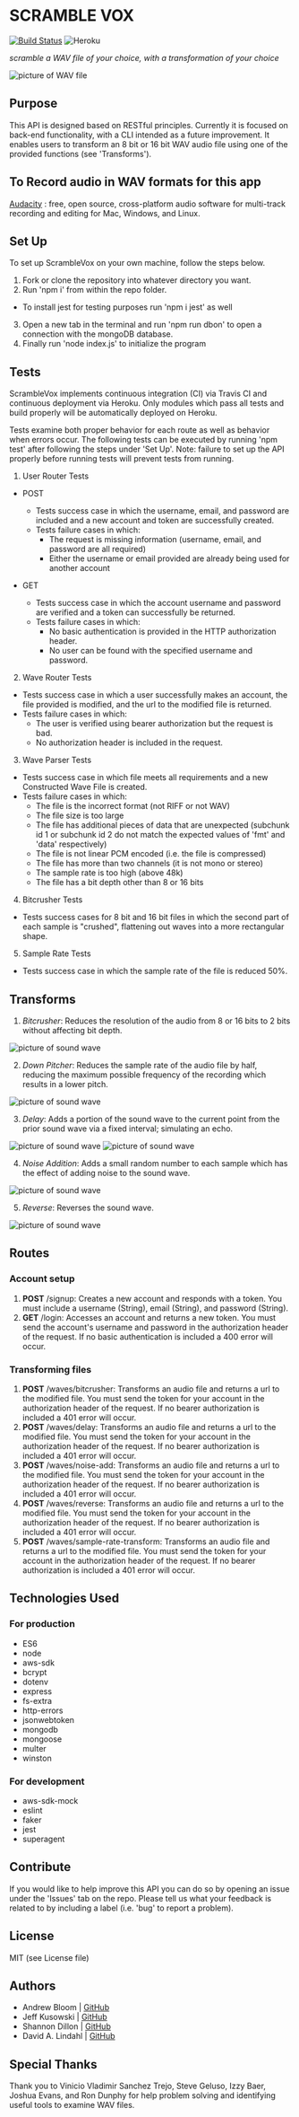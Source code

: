 # SCRAMBLE VOX
[![Build Status](https://travis-ci.org/ScrambleVox/server.svg?branch=readme)](https://travis-ci.org/ScrambleVox/server)
![Heroku](http://heroku-badge.herokuapp.com/?app=angularjs-crypto&style=flat&svg=1)


_scramble a WAV file of your choice, with a transformation of your choice_

![picture of WAV file](/assets/AudacityWAV.png)


## Purpose
This API is designed based on RESTful principles. Currently it is focused on back-end functionality, with a CLI intended as a future improvement. It enables users to transform an 8 bit or 16 bit WAV audio file using one of the provided functions (see 'Transforms').

## To Record audio in WAV formats for this app
[Audacity](https://www.audacityteam.org/) : free, open source, cross-platform audio software for multi-track recording and editing for Mac, Windows, and Linux.


## Set Up
To set up ScrambleVox on your own machine, follow the steps below.

1. Fork or clone the repository into whatever directory you want.
2. Run 'npm i' from within the repo folder.
  * To install jest for testing purposes run 'npm i jest' as well

3. Open a new tab in the terminal and run 'npm run dbon' to open a connection with the mongoDB database.
4. Finally run 'node index.js' to initialize the program


## Tests
ScrambleVox implements continuous integration (CI) via Travis CI and continuous deployment via Heroku. Only modules which pass all tests and build properly will be automatically deployed on Heroku.

Tests examine both proper behavior for each route as well as behavior when errors occur. The following tests can be executed by running 'npm test' after following the steps under 'Set Up'. Note: failure to set up the API properly before running tests will prevent tests from running.

1. User Router Tests
  * POST
    * Tests success case in which the username, email, and password are included and a new account and token are successfully created.
    * Tests failure cases in which:
      * The request is missing information (username, email, and password are all required)
      * Either the username or email provided are already being used for another account

  * GET
    * Tests success case in which the account username and password are verified and a token can successfully be returned.
    * Tests failure cases in which:
      * No basic authentication is provided in the HTTP authorization header.
      * No user can be found with the specified username and password.

2. Wave Router Tests
  * Tests success case in which a user successfully makes an account, the file provided is modified, and the url to the modified file is returned.
  * Tests failure cases in which:
    * The user is verified using bearer authorization but the request is bad.
    * No authorization header is included in the request.

3. Wave Parser Tests
  * Tests success case in which file meets all requirements and a new Constructed Wave File is created.
  * Tests failure cases in which:
    * The file is the incorrect format (not RIFF or not WAV)
    * The file size is too large
    * The file has additional pieces of data that are unexpected (subchunk id 1 or subchunk id 2 do not match the expected values of 'fmt' and 'data' respectively)
    * The file is not linear PCM encoded (i.e. the file is compressed)
    * The file has more than two channels (it is not mono or stereo)
    * The sample rate is too high (above 48k)
    * The file has a bit depth other than 8 or 16 bits

4. Bitcrusher Tests
  * Tests success cases for 8 bit and 16 bit files in which the second part of each sample is "crushed", flattening out waves into a more rectangular shape.

5. Sample Rate Tests
  * Tests success case in which the sample rate of the file is reduced 50%.

## Transforms
1. *Bitcrusher*: Reduces the resolution of the audio from 8 or 16 bits to 2 bits without affecting bit depth.

![picture of sound wave](/assets/bitcrusher.png)


2. *Down Pitcher*: Reduces the sample rate of the audio file by half, reducing the maximum possible frequency of the recording which results in a lower pitch.

![picture of sound wave](/assets/downpitcher.png)


3. *Delay*: Adds a portion of the sound wave to the current point from the prior sound wave via a fixed interval; simulating an echo.

![picture of sound wave](/assets/delay.png)
![picture of sound wave](/assets/delay2.png)


4. *Noise Addition*: Adds a small random number to each sample which has the effect of adding noise to the sound wave.  


![picture of sound wave](/assets/noise.png)


5. *Reverse*: Reverses the sound wave.

![picture of sound wave](/assets/reverse.png)

## Routes
### Account setup
1. **POST** /signup: Creates a new account and responds with a token. You must include a username (String), email (String), and password (String).
2. **GET** /login: Accesses an account and returns a new token. You must send the account's username and password in the authorization header of the request. If no basic authentication is included a 400 error will occur.

### Transforming files
1. **POST** /waves/bitcrusher: Transforms an audio file and returns a url to the modified file. You must send the token for your account in the authorization header of the request. If no bearer authorization is included a 401 error will occur.
2. **POST** /waves/delay: Transforms an audio file and returns a url to the modified file. You must send the token for your account in the authorization header of the request. If no bearer authorization is included a 401 error will occur.
3. **POST** /waves/noise-add: Transforms an audio file and returns a url to the modified file. You must send the token for your account in the authorization header of the request. If no bearer authorization is included a 401 error will occur.
4. **POST** /waves/reverse: Transforms an audio file and returns a url to the modified file. You must send the token for your account in the authorization header of the request. If no bearer authorization is included a 401 error will occur.
5. **POST** /waves/sample-rate-transform: Transforms an audio file and returns a url to the modified file. You must send the token for your account in the authorization header of the request. If no bearer authorization is included a 401 error will occur.

<!-- Do we want to include the section below? I don't think they're required but they were in some of the READMEs of the examples Vinicio shared -->

<!-- ## Internal Infrastructure/Code Examples
1. models (user and wave)
2. middleware (express, fs-extra?, error, logger, basic auth, bearer auth) -->

## Technologies Used
### For production
* ES6
* node
* aws-sdk
* bcrypt
* dotenv
* express
* fs-extra
* http-errors
* jsonwebtoken
* mongodb
* mongoose
* multer
* winston

### For development
* aws-sdk-mock
* eslint
* faker
* jest
* superagent

<!-- * libraries we used, if any -->

## Contribute
If you would like to help improve this API you can do so by opening an issue under the 'Issues' tab on the repo. Please tell us what your feedback is related to by including a label (i.e. 'bug' to report a problem).

## License
MIT (see License file)

## Authors
- Andrew Bloom | [GitHub](https://github.com/ALB37)
- Jeff Kusowski | [GitHub](https://github.com/jjkusowski)
- Shannon Dillon | [GitHub](https://github.com/sedillon93)
- David A. Lindahl | [GitHub](https://github.com/austriker27)

## Special Thanks
Thank you to Vinicio Vladimir Sanchez Trejo, Steve Geluso, Izzy Baer, Joshua Evans, and Ron Dunphy for help problem solving and identifying useful tools to examine WAV files.
